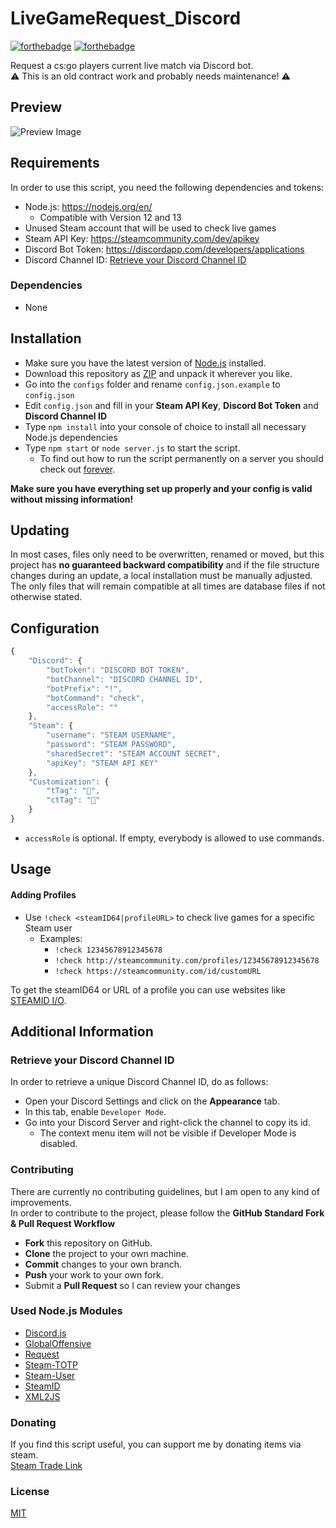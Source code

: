 # LiveGameRequest_Discord
[![forthebadge](https://forthebadge.com/images/badges/built-with-love.svg)](https://forthebadge.com)
[![forthebadge](https://forthebadge.com/images/badges/uses-js.svg)](https://forthebadge.com)  

Request a cs:go players current live match via Discord bot.  
⚠️ This is an old contract work and probably needs maintenance! ⚠️

## Preview
![Preview Image](https://github.com/IceQ1337-CSGO/LiveGameRequest_Discord/raw/master/preview.png)

## Requirements
In order to use this script, you need the following dependencies and tokens:

- Node.js: https://nodejs.org/en/ 
  - Compatible with Version 12 and 13
- Unused Steam account that will be used to check live games
- Steam API Key: https://steamcommunity.com/dev/apikey
- Discord Bot Token: https://discordapp.com/developers/applications
- Discord Channel ID: [Retrieve your Discord Channel ID](#retrieve-your-discord-channel-id)

### Dependencies
- None

## Installation
- Make sure you have the latest version of [Node.js](https://nodejs.org/) installed.
- Download this repository as [ZIP](https://github.com/IceQ1337-CSGO/LiveGameRequest_Discord/archive/master.zip) and unpack it wherever you like.
- Go into the `configs` folder and rename `config.json.example` to `config.json`
- Edit `config.json` and fill in your **Steam API Key**, **Discord Bot Token** and **Discord Channel ID**
- Type `npm install` into your console of choice to install all necessary Node.js dependencies
- Type `npm start` or `node server.js` to start the script.
  - To find out how to run the script permanently on a server you should check out [forever](https://github.com/foreversd/forever).

**Make sure you have everything set up properly and your config is valid without missing information!**  

## Updating
In most cases, files only need to be overwritten, renamed or moved, but this project has **no guaranteed backward compatibility** and if the file structure changes during an update, a local installation must be manually adjusted. The only files that will remain compatible at all times are database files if not otherwise stated.

## Configuration
```Javascript
{
    "Discord": {
        "botToken": "DISCORD BOT TOKEN",
        "botChannel": "DISCORD CHANNEL ID",
        "botPrefix": "!",
        "botCommand": "check",
        "accessRole": ""
    },
    "Steam": {
        "username": "STEAM USERNAME",
        "password": "STEAM PASSWORD",
        "sharedSecret": "STEAM ACCOUNT SECRET",
        "apiKey": "STEAM API KEY"
    },
    "Customization": {
        "tTag": "🔴",
        "ctTag": "🔵"
    }
}
```

- `accessRole` is optional. If empty, everybody is allowed to use commands.

## Usage
#### Adding Profiles
- Use `!check <steamID64|profileURL>` to check live games for a specific Steam user
  - Examples:
    - `!check 12345678912345678`
	- `!check http://steamcommunity.com/profiles/12345678912345678`
    - `!check https://steamcommunity.com/id/customURL`

To get the steamID64 or URL of a profile you can use websites like [STEAMID I/O](https://steamid.io/).  

## Additional Information
### Retrieve your Discord Channel ID
In order to retrieve a unique Discord Channel ID, do as follows:
- Open your Discord Settings and click on the **Appearance** tab.
- In this tab, enable `Developer Mode`.
- Go into your Discord Server and right-click the channel to copy its id.
  - The context menu item will not be visible if Developer Mode is disabled.

### Contributing
There are currently no contributing guidelines, but I am open to any kind of improvements.  
In order to contribute to the project, please follow the **GitHub Standard Fork & Pull Request Workflow**

- **Fork** this repository on GitHub.
- **Clone** the project to your own machine.
- **Commit** changes to your own branch.
- **Push** your work to your own fork.
- Submit a **Pull Request** so I can review your changes

### Used Node.js Modules
- [Discord.js](https://github.com/discordjs/discord.js/)
- [GlobalOffensive](https://github.com/DoctorMcKay/node-globaloffensive)
- [Request](https://github.com/request/request)
- [Steam-TOTP](https://github.com/DoctorMcKay/node-steam-totp)
- [Steam-User](https://github.com/DoctorMcKay/node-steam-user)
- [SteamID](https://github.com/DoctorMcKay/node-steamid)
- [XML2JS](https://github.com/Leonidas-from-XIV/node-xml2js)

### Donating
If you find this script useful, you can support me by donating items via steam.  
[Steam Trade Link](https://steamcommunity.com/tradeoffer/new/?partner=169517256&token=77MTawmP)

### License
[MIT](https://github.com/IceQ1337/SteamBanChecker_Discord/blob/master/LICENSE)

